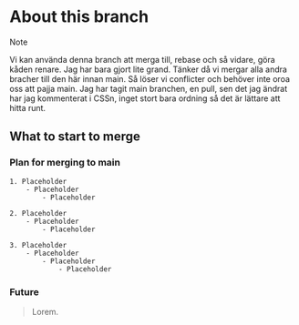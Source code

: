 # About this branch

> [!NOTE]
> Vi kan använda denna branch att merga till, rebase och så vidare, göra kåden renare. Jag har bara gjort lite grand.
> Tänker då vi mergar alla andra bracher till den här innan main. Så löser vi conflicter och behöver inte oroa oss att pajja main.
> Jag har tagit main branchen, en pull, sen det jag ändrat har jag kommenterat i CSSn, inget stort bara ordning så det är lättare att hitta runt.

## What to start to merge

### Plan for merging to main

    1. Placeholder
        - Placeholder
            - Placeholder

    2. Placeholder
        - Placeholder
            - Placeholder
            
    3. Placeholder
        - Placeholder
            - Placeholder
                - Placeholder

### Future

> Lorem.
